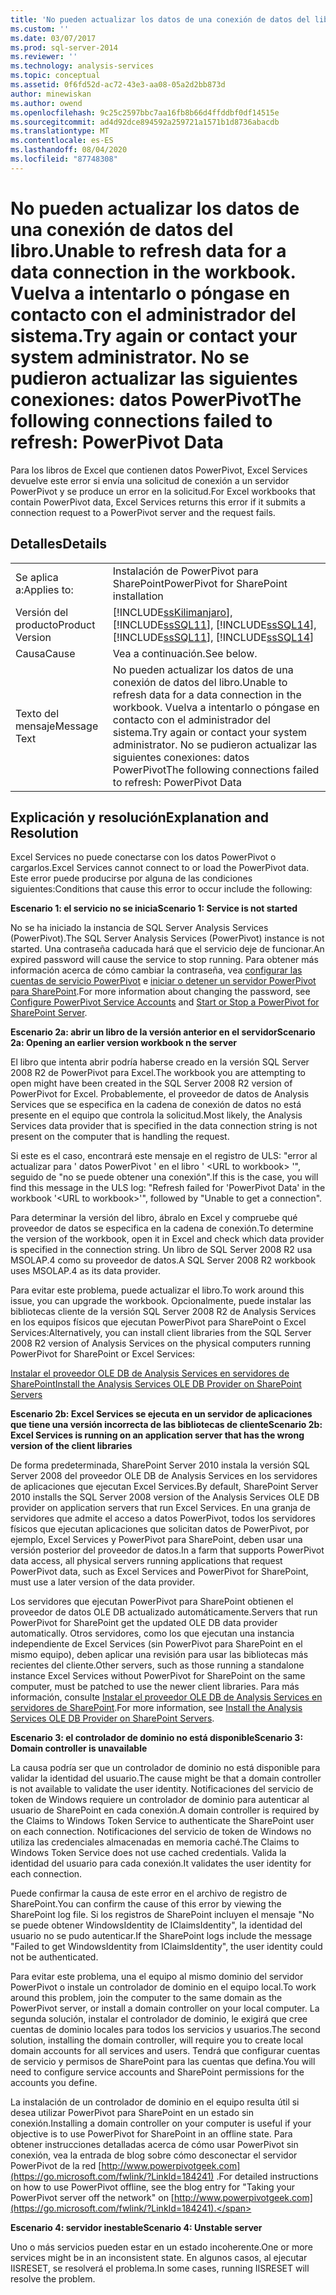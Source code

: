 ```yaml
---
title: 'No pueden actualizar los datos de una conexión de datos del libro. Vuelva a intentarlo o póngase en contacto con el administrador del sistema. No se pudieron actualizar las siguientes conexiones: datos PowerPivot | Microsoft Docs'
ms.custom: ''
ms.date: 03/07/2017
ms.prod: sql-server-2014
ms.reviewer: ''
ms.technology: analysis-services
ms.topic: conceptual
ms.assetid: 0f6fd52d-ac72-43e3-aa08-05a2d2bb873d
author: minewiskan
ms.author: owend
ms.openlocfilehash: 9c25c2597bbc7aa16fb8b66d4ffddbf0df14515e
ms.sourcegitcommit: ad4d92dce894592a259721a1571b1d8736abacdb
ms.translationtype: MT
ms.contentlocale: es-ES
ms.lasthandoff: 08/04/2020
ms.locfileid: "87748308"
---
```

# <a name="unable-to-refresh-data-for-a-data-connection-in-the-workbook-try-again-or-contact-your-system-administrator-the-following-connections-failed-to-refresh-powerpivot-data"></a><span data-ttu-id="d0e4f-104">No pueden actualizar los datos de una conexión de datos del libro.</span><span class="sxs-lookup"><span data-stu-id="d0e4f-104">Unable to refresh data for a data connection in the workbook.</span></span> <span data-ttu-id="d0e4f-105">Vuelva a intentarlo o póngase en contacto con el administrador del sistema.</span><span class="sxs-lookup"><span data-stu-id="d0e4f-105">Try again or contact your system administrator.</span></span> <span data-ttu-id="d0e4f-106">No se pudieron actualizar las siguientes conexiones: datos PowerPivot</span><span class="sxs-lookup"><span data-stu-id="d0e4f-106">The following connections failed to refresh: PowerPivot Data</span></span>
  <span data-ttu-id="d0e4f-107">Para los libros de Excel que contienen datos PowerPivot, Excel Services devuelve este error si envía una solicitud de conexión a un servidor PowerPivot y se produce un error en la solicitud.</span><span class="sxs-lookup"><span data-stu-id="d0e4f-107">For Excel workbooks that contain PowerPivot data, Excel Services returns this error if it submits a connection request to a PowerPivot server and the request fails.</span></span>  
  
## <a name="details"></a><span data-ttu-id="d0e4f-108">Detalles</span><span class="sxs-lookup"><span data-stu-id="d0e4f-108">Details</span></span>  
  
|||  
|-|-|  
|<span data-ttu-id="d0e4f-109">Se aplica a:</span><span class="sxs-lookup"><span data-stu-id="d0e4f-109">Applies to:</span></span>|<span data-ttu-id="d0e4f-110">Instalación de PowerPivot para SharePoint</span><span class="sxs-lookup"><span data-stu-id="d0e4f-110">PowerPivot for SharePoint installation</span></span>|  
|<span data-ttu-id="d0e4f-111">Versión del producto</span><span class="sxs-lookup"><span data-stu-id="d0e4f-111">Product Version</span></span>|[!INCLUDE[ssKilimanjaro](../../includes/sskilimanjaro-md.md)]<span data-ttu-id="d0e4f-112">, [!INCLUDE[ssSQL11](../../includes/sssql11-md.md)], [!INCLUDE[ssSQL14](../../includes/sssql14-md.md)]</span><span class="sxs-lookup"><span data-stu-id="d0e4f-112">, [!INCLUDE[ssSQL11](../../includes/sssql11-md.md)], [!INCLUDE[ssSQL14](../../includes/sssql14-md.md)]</span></span>|  
|<span data-ttu-id="d0e4f-113">Causa</span><span class="sxs-lookup"><span data-stu-id="d0e4f-113">Cause</span></span>|<span data-ttu-id="d0e4f-114">Vea a continuación.</span><span class="sxs-lookup"><span data-stu-id="d0e4f-114">See below.</span></span>|  
|<span data-ttu-id="d0e4f-115">Texto del mensaje</span><span class="sxs-lookup"><span data-stu-id="d0e4f-115">Message Text</span></span>|<span data-ttu-id="d0e4f-116">No pueden actualizar los datos de una conexión de datos del libro.</span><span class="sxs-lookup"><span data-stu-id="d0e4f-116">Unable to refresh data for a data connection in the workbook.</span></span> <span data-ttu-id="d0e4f-117">Vuelva a intentarlo o póngase en contacto con el administrador del sistema.</span><span class="sxs-lookup"><span data-stu-id="d0e4f-117">Try again or contact your system administrator.</span></span> <span data-ttu-id="d0e4f-118">No se pudieron actualizar las siguientes conexiones: datos PowerPivot</span><span class="sxs-lookup"><span data-stu-id="d0e4f-118">The following connections failed to refresh: PowerPivot Data</span></span>|  
  
## <a name="explanation-and-resolution"></a><span data-ttu-id="d0e4f-119">Explicación y resolución</span><span class="sxs-lookup"><span data-stu-id="d0e4f-119">Explanation and Resolution</span></span>  
 <span data-ttu-id="d0e4f-120">Excel Services no puede conectarse con los datos PowerPivot o cargarlos.</span><span class="sxs-lookup"><span data-stu-id="d0e4f-120">Excel Services cannot connect to or load the PowerPivot data.</span></span> <span data-ttu-id="d0e4f-121">Este error puede producirse por alguna de las condiciones siguientes:</span><span class="sxs-lookup"><span data-stu-id="d0e4f-121">Conditions that cause this error to occur include the following:</span></span>  
  
 <span data-ttu-id="d0e4f-122">**Escenario 1: el servicio no se inicia**</span><span class="sxs-lookup"><span data-stu-id="d0e4f-122">**Scenario 1: Service is not started**</span></span>  
  
 <span data-ttu-id="d0e4f-123">No se ha iniciado la instancia de SQL Server Analysis Services (PowerPivot).</span><span class="sxs-lookup"><span data-stu-id="d0e4f-123">The SQL Server Analysis Services (PowerPivot) instance is not started.</span></span> <span data-ttu-id="d0e4f-124">Una contraseña caducada hará que el servicio deje de funcionar.</span><span class="sxs-lookup"><span data-stu-id="d0e4f-124">An expired password will cause the service to stop running.</span></span> <span data-ttu-id="d0e4f-125">Para obtener más información acerca de cómo cambiar la contraseña, vea [configurar las cuentas de servicio PowerPivot](configure-power-pivot-service-accounts.md) e [iniciar o detener un servidor PowerPivot para SharePoint](start-or-stop-a-power-pivot-for-sharepoint-server.md).</span><span class="sxs-lookup"><span data-stu-id="d0e4f-125">For more information about changing the password, see [Configure PowerPivot Service Accounts](configure-power-pivot-service-accounts.md) and [Start or Stop a PowerPivot for SharePoint Server](start-or-stop-a-power-pivot-for-sharepoint-server.md).</span></span>  
  
 <span data-ttu-id="d0e4f-126">**Escenario 2a: abrir un libro de la versión anterior en el servidor**</span><span class="sxs-lookup"><span data-stu-id="d0e4f-126">**Scenario 2a: Opening an earlier version workbook n the server**</span></span>  
  
 <span data-ttu-id="d0e4f-127">El libro que intenta abrir podría haberse creado en la versión SQL Server 2008 R2 de PowerPivot para Excel.</span><span class="sxs-lookup"><span data-stu-id="d0e4f-127">The workbook you are attempting to open might have been created in the SQL Server 2008 R2 version of PowerPivot for Excel.</span></span> <span data-ttu-id="d0e4f-128">Probablemente, el proveedor de datos de Analysis Services que se especifica en la cadena de conexión de datos no está presente en el equipo que controla la solicitud.</span><span class="sxs-lookup"><span data-stu-id="d0e4f-128">Most likely, the Analysis Services data provider that is specified in the data connection string is not present on the computer that is handling the request.</span></span>  
  
 <span data-ttu-id="d0e4f-129">Si este es el caso, encontrará este mensaje en el registro de ULS: "error al actualizar para ' datos PowerPivot ' en el libro ' \<URL to workbook> '", seguido de "no se puede obtener una conexión".</span><span class="sxs-lookup"><span data-stu-id="d0e4f-129">If this is the case, you will find this message in the ULS log: "Refresh failed for 'PowerPivot Data' in the workbook '\<URL to workbook>'", followed by "Unable to get a connection".</span></span>  
  
 <span data-ttu-id="d0e4f-130">Para determinar la versión del libro, ábralo en Excel y compruebe qué proveedor de datos se especifica en la cadena de conexión.</span><span class="sxs-lookup"><span data-stu-id="d0e4f-130">To determine the version of the workbook, open it in Excel and check which data provider is specified in the connection string.</span></span> <span data-ttu-id="d0e4f-131">Un libro de SQL Server 2008 R2 usa MSOLAP.4 como su proveedor de datos.</span><span class="sxs-lookup"><span data-stu-id="d0e4f-131">A SQL Server 2008 R2 workbook uses MSOLAP.4 as its data provider.</span></span>  
  
 <span data-ttu-id="d0e4f-132">Para evitar este problema, puede actualizar el libro.</span><span class="sxs-lookup"><span data-stu-id="d0e4f-132">To work around this issue, you can upgrade the workbook.</span></span> <span data-ttu-id="d0e4f-133">Opcionalmente, puede instalar las bibliotecas cliente de la versión SQL Server 2008 R2 de Analysis Services en los equipos físicos que ejecutan PowerPivot para SharePoint o Excel Services:</span><span class="sxs-lookup"><span data-stu-id="d0e4f-133">Alternatively, you can install client libraries from the SQL Server 2008 R2 version of Analysis Services on the physical computers running PowerPivot for SharePoint or Excel Services:</span></span>  
  
 [<span data-ttu-id="d0e4f-134">Instalar el proveedor OLE DB de Analysis Services en servidores de SharePoint</span><span class="sxs-lookup"><span data-stu-id="d0e4f-134">Install the Analysis Services OLE DB Provider on SharePoint Servers</span></span>](../../sql-server/install/install-the-analysis-services-ole-db-provider-on-sharepoint-servers.md)  
  
 <span data-ttu-id="d0e4f-135">**Escenario 2b: Excel Services se ejecuta en un servidor de aplicaciones que tiene una versión incorrecta de las bibliotecas de cliente**</span><span class="sxs-lookup"><span data-stu-id="d0e4f-135">**Scenario 2b: Excel Services is running on an application server that has the wrong version of the client libraries**</span></span>  
  
 <span data-ttu-id="d0e4f-136">De forma predeterminada, SharePoint Server 2010 instala la versión SQL Server 2008 del proveedor OLE DB de Analysis Services en los servidores de aplicaciones que ejecutan Excel Services.</span><span class="sxs-lookup"><span data-stu-id="d0e4f-136">By default, SharePoint Server 2010 installs the SQL Server 2008 version of the Analysis Services OLE DB provider on application servers that run Excel Services.</span></span> <span data-ttu-id="d0e4f-137">En una granja de servidores que admite el acceso a datos PowerPivot, todos los servidores físicos que ejecutan aplicaciones que solicitan datos de PowerPivot, por ejemplo, Excel Services y PowerPivot para SharePoint, deben usar una versión posterior del proveedor de datos.</span><span class="sxs-lookup"><span data-stu-id="d0e4f-137">In a farm that supports PowerPivot data access, all physical servers running applications that request PowerPivot data, such as Excel Services and PowerPivot for SharePoint, must use a later version of the data provider.</span></span>  
  
 <span data-ttu-id="d0e4f-138">Los servidores que ejecutan PowerPivot para SharePoint obtienen el proveedor de datos OLE DB actualizado automáticamente.</span><span class="sxs-lookup"><span data-stu-id="d0e4f-138">Servers that run PowerPivot for SharePoint get the updated OLE DB data provider automatically.</span></span> <span data-ttu-id="d0e4f-139">Otros servidores, como los que ejecutan una instancia independiente de Excel Services (sin PowerPivot para SharePoint en el mismo equipo), deben aplicar una revisión para usar las bibliotecas más recientes del cliente.</span><span class="sxs-lookup"><span data-stu-id="d0e4f-139">Other servers, such as those running a standalone instance Excel Services without PowerPivot for SharePoint on the same computer, must be patched to use the newer client libraries.</span></span> <span data-ttu-id="d0e4f-140">Para más información, consulte [Instalar el proveedor OLE DB de Analysis Services en servidores de SharePoint](../../sql-server/install/install-the-analysis-services-ole-db-provider-on-sharepoint-servers.md).</span><span class="sxs-lookup"><span data-stu-id="d0e4f-140">For more information, see [Install the Analysis Services OLE DB Provider on SharePoint Servers](../../sql-server/install/install-the-analysis-services-ole-db-provider-on-sharepoint-servers.md).</span></span>  
  
 <span data-ttu-id="d0e4f-141">**Escenario 3: el controlador de dominio no está disponible**</span><span class="sxs-lookup"><span data-stu-id="d0e4f-141">**Scenario 3: Domain controller is unavailable**</span></span>  
  
 <span data-ttu-id="d0e4f-142">La causa podría ser que un controlador de dominio no está disponible para validar la identidad del usuario.</span><span class="sxs-lookup"><span data-stu-id="d0e4f-142">The cause might be that a domain controller is not available to validate the user identity.</span></span> <span data-ttu-id="d0e4f-143">Notificaciones del servicio de token de Windows requiere un controlador de dominio para autenticar al usuario de SharePoint en cada conexión.</span><span class="sxs-lookup"><span data-stu-id="d0e4f-143">A domain controller is required by the Claims to Windows Token Service to authenticate the SharePoint user on each connection.</span></span> <span data-ttu-id="d0e4f-144">Notificaciones del servicio de token de Windows no utiliza las credenciales almacenadas en memoria caché.</span><span class="sxs-lookup"><span data-stu-id="d0e4f-144">The Claims to Windows Token Service does not use cached credentials.</span></span> <span data-ttu-id="d0e4f-145">Valida la identidad del usuario para cada conexión.</span><span class="sxs-lookup"><span data-stu-id="d0e4f-145">It validates the user identity for each connection.</span></span>  
  
 <span data-ttu-id="d0e4f-146">Puede confirmar la causa de este error en el archivo de registro de SharePoint.</span><span class="sxs-lookup"><span data-stu-id="d0e4f-146">You can confirm the cause of this error by viewing the SharePoint log file.</span></span> <span data-ttu-id="d0e4f-147">Si los registros de SharePoint incluyen el mensaje "No se puede obtener WindowsIdentity de IClaimsIdentity", la identidad del usuario no se pudo autenticar.</span><span class="sxs-lookup"><span data-stu-id="d0e4f-147">If the SharePoint logs include the message "Failed to get WindowsIdentity from IClaimsIdentity", the user identity could not be authenticated.</span></span>  
  
 <span data-ttu-id="d0e4f-148">Para evitar este problema, una el equipo al mismo dominio del servidor PowerPivot o instale un controlador de dominio en el equipo local.</span><span class="sxs-lookup"><span data-stu-id="d0e4f-148">To work around this problem, join the computer to the same domain as the PowerPivot server, or install a domain controller on your local computer.</span></span> <span data-ttu-id="d0e4f-149">La segunda solución, instalar el controlador de dominio, le exigirá que cree cuentas de dominio locales para todos los servicios y usuarios.</span><span class="sxs-lookup"><span data-stu-id="d0e4f-149">The second solution, installing the domain controller, will require you to create local domain accounts for all services and users.</span></span> <span data-ttu-id="d0e4f-150">Tendrá que configurar cuentas de servicio y permisos de SharePoint para las cuentas que defina.</span><span class="sxs-lookup"><span data-stu-id="d0e4f-150">You will need to configure service accounts and SharePoint permissions for the accounts you define.</span></span>  
  
 <span data-ttu-id="d0e4f-151">La instalación de un controlador de dominio en el equipo resulta útil si desea utilizar PowerPivot para SharePoint en un estado sin conexión.</span><span class="sxs-lookup"><span data-stu-id="d0e4f-151">Installing a domain controller on your computer is useful if your objective is to use PowerPivot for SharePoint in an offline state.</span></span> <span data-ttu-id="d0e4f-152">Para obtener instrucciones detalladas acerca de cómo usar PowerPivot sin conexión, vea la entrada de blog sobre cómo desconectar el servidor PowerPivot de la red [http://www.powerpivotgeek.com](https://go.microsoft.com/fwlink/?LinkId=184241) .</span><span class="sxs-lookup"><span data-stu-id="d0e4f-152">For detailed instructions on how to use PowerPivot offline, see the blog entry for "Taking your PowerPivot server off the network" on [http://www.powerpivotgeek.com](https://go.microsoft.com/fwlink/?LinkId=184241).</span></span>  
  
 <span data-ttu-id="d0e4f-153">**Escenario 4: servidor inestable**</span><span class="sxs-lookup"><span data-stu-id="d0e4f-153">**Scenario 4: Unstable server**</span></span>  
  
 <span data-ttu-id="d0e4f-154">Uno o más servicios pueden estar en un estado incoherente.</span><span class="sxs-lookup"><span data-stu-id="d0e4f-154">One or more services might be in an inconsistent state.</span></span> <span data-ttu-id="d0e4f-155">En algunos casos, al ejecutar IISRESET, se resolverá el problema.</span><span class="sxs-lookup"><span data-stu-id="d0e4f-155">In some cases, running IISRESET will resolve the problem.</span></span>  
  
  
